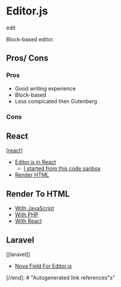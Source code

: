 # Editor.js
edit

Block-based editor.

## Pros/ Cons

### Pros

- Good writing experience
- Block-based
- Less compicated then Gutenberg

### Cons

## React

[[react]]

- [Editor.js in React](https://github.com/natterstefan/react-editor-js/)
  - [I started from this code sanbox](https://codesandbox.io/s/react-editor-js-example-m9e49?file=/src/index.js:0-801)
- [Render HTML](https://github.com/BomdiZane/EditorJS-React-Renderer)

## Render To HTML

- [With JavaScript](https://github.com/pavittarx/editorjs-html)
- [With PHP](https://github.com/editor-js/editorjs-php)
- [With React](https://github.com/BomdiZane/EditorJS-React-Renderer)

## Laravel

[[laravel]]

- [Nova Field For Editor.js](https://github.com/advoor/nova-editor-js)

[//begin]: # "Autogenerated link references for markdown compatibility"
[react]: react "React"
[//end]: # "Autogenerated link references"s"

